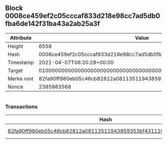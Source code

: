 ## Block 0008ce459ef2c05cccaf833d218e98cc7ad5db0fba6de142f31ba43a2ab25a3f

Attribute | Value
--- | ---
Height | 6558
Hash | 0008ce459ef2c05cccaf833d218e98cc7ad5db0fba6de142f31ba43a2ab25a3f
Timestamp | 2021-04-07T06:20:28+00:00
Target | 0100000000000000000000000000000000000000000000000000000000000000
Merke root | 82fa90ff980eb05c46cb82812a08113511943859353bf431110531b3f1b0e498
Nonce | 2385883568

```

```

### Transactions

Hash | Amount
--- | ---
[82fa90ff980eb05c46cb82812a08113511943859353bf431110531b3f1b0e498](82fa90ff980eb05c46cb82812a08113511943859353bf431110531b3f1b0e498.md) | 10.00000000 SKEPTI 
